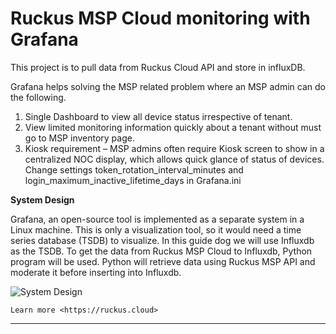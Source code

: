 Ruckus MSP Cloud monitoring with Grafana
========================================

This project is to pull data from Ruckus Cloud API and store in influxDB.

Grafana helps solving the MSP related problem where an MSP admin can do the following.
1.	Single Dashboard to view all device status irrespective of tenant. 
2.	View limited monitoring information quickly about a tenant without must go to MSP inventory page.
3.	Kiosk requirement – MSP admins often require Kiosk screen to show in a centralized NOC display, which allows quick glance of status of devices. Change settings token_rotation_interval_minutes and login_maximum_inactive_lifetime_days in Grafana.ini 

<b>System Design</b>

Grafana, an open-source tool is implemented as a separate system in a Linux machine. This is only a visualization tool, so it would need a time series database (TSDB) to visualize. In this guide dog we will use Influxdb as the TSDB.
To get the data from Ruckus MSP Cloud to Influxdb, Python program will be used. Python will retrieve data using Ruckus MSP API and moderate it before inserting into Influxdb. 

![System Design](https://github.com/indhradhanush/rkscldmsp_grafana/blob/main/docs/sysdes.PNG?raw=true)

`Learn more <https://ruckus.cloud>`

---------------
